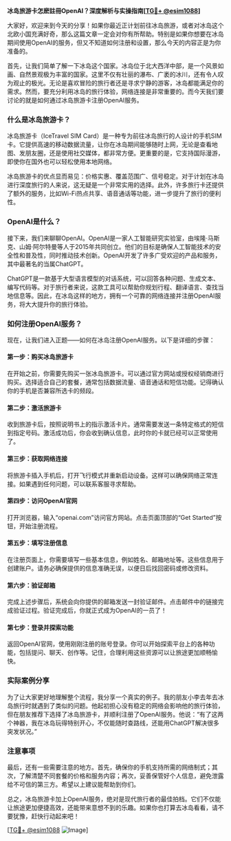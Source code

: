**冰岛旅游卡怎麽註冊OpenAI？深度解析与实操指南[[TG💪+ @esim1088](https://t.me/s/esim1088)]**

大家好，欢迎来到今天的分享！如果你最近正计划前往冰岛旅游，或者对冰岛这个北欧小国充满好奇，那么这篇文章一定会对你有所帮助。特别是如果你想要在冰岛期间使用OpenAI的服务，但又不知道如何注册和设置，那么今天的内容正是为你准备的。

首先，让我们简单了解一下冰岛这个国家。冰岛位于北大西洋中部，是一个风景如画、自然景观极为丰富的国家。这里不仅有壮丽的瀑布、广袤的冰川，还有令人叹为观止的极光。无论是喜欢冒险的旅行者还是寻求宁静的游客，冰岛都能满足你的需求。然而，要充分利用冰岛的旅行体验，网络连接是非常重要的。而今天我们要讨论的就是如何通过冰岛旅游卡注册OpenAI服务。

### 什么是冰岛旅游卡？

冰岛旅游卡（IceTravel SIM Card）是一种专为前往冰岛旅行的人设计的手机SIM卡。它提供高速的移动数据流量，让你在冰岛期间能够随时上网，无论是查看地图、发朋友圈，还是使用社交媒体，都非常方便。更重要的是，它支持国际漫游，即使你在国外也可以轻松使用本地网络。

冰岛旅游卡的优点显而易见：价格实惠、覆盖范围广、信号稳定。对于计划在冰岛进行深度旅行的人来说，这无疑是一个非常实用的选择。此外，许多旅行卡还提供了额外的服务，比如Wi-Fi热点共享、语音通话等功能，进一步提升了旅行的便利性。

### OpenAI是什么？

接下来，我们来聊聊OpenAI。OpenAI是一家人工智能研究实验室，由埃隆·马斯克、山姆·阿尔特曼等人于2015年共同创立。他们的目标是确保人工智能技术的安全性和普及性，同时推动技术创新。OpenAI开发了许多广受欢迎的产品和服务，其中最著名的当属ChatGPT。

ChatGPT是一款基于大型语言模型的对话系统，可以回答各种问题、生成文本、编写代码等。对于旅行者来说，这款工具可以帮助你规划行程、翻译语言、查找当地信息等。因此，在冰岛这样的地方，拥有一个可靠的网络连接并注册OpenAI服务，将大大提升你的旅行体验。

### 如何注册OpenAI服务？

现在，让我们进入正题——如何在冰岛注册OpenAI服务。以下是详细的步骤：

#### 第一步：购买冰岛旅游卡

在开始之前，你需要先购买一张冰岛旅游卡。可以通过官方网站或授权经销商进行购买。选择适合自己的套餐，通常包括数据流量、语音通话和短信功能。记得确认你的手机是否兼容所选卡的频段。

#### 第二步：激活旅游卡

收到旅游卡后，按照说明书上的指示激活卡片。通常需要发送一条特定格式的短信到指定号码。激活成功后，你会收到确认信息，此时你的卡就已经可以正常使用了。

#### 第三步：获取网络连接

将旅游卡插入手机后，打开飞行模式并重新启动设备。这样可以确保网络正常连接。如果遇到任何问题，可以联系客服寻求帮助。

#### 第四步：访问OpenAI官网

打开浏览器，输入“openai.com”访问官方网站。点击页面顶部的“Get Started”按钮，开始注册流程。

#### 第五步：填写注册信息

在注册页面上，你需要填写一些基本信息，例如姓名、邮箱地址等。这些信息用于创建账户。请务必确保提供的信息准确无误，以便日后找回密码或修改资料。

#### 第六步：验证邮箱

完成上述步骤后，系统会向你提供的邮箱发送一封验证邮件。点击邮件中的链接完成验证过程。验证完成后，你就正式成为OpenAI的一员了！

#### 第七步：登录并探索功能

返回OpenAI官网，使用刚刚注册的账号登录。你可以开始探索平台上的各种功能，包括提问、聊天、创作等。记住，合理利用这些资源可以让旅途更加顺畅愉快。

### 实际案例分享

为了让大家更好地理解整个流程，我分享一个真实的例子。我的朋友小李去年去冰岛旅行时就遇到了类似的问题。他起初担心没有稳定的网络会影响他的旅行体验，但在朋友推荐下选择了冰岛旅游卡，并顺利注册了OpenAI服务。他说：“有了这两个神器，我在冰岛玩得特别开心，不仅能随时查路线，还能用ChatGPT解决很多突发状况。”

### 注意事项

最后，还有一些需要注意的地方。首先，确保你的手机支持所需的网络制式；其次，了解清楚不同套餐的价格和服务内容；再次，妥善保管好个人信息，避免泄露给不可信的第三方。希望以上建议能帮助到你们。

总之，冰岛旅游卡加上OpenAI服务，绝对是现代旅行者的最佳拍档。它们不仅能让旅途更加便捷高效，还能带来意想不到的乐趣。如果你也打算去冰岛看看，请不要犹豫，赶快行动起来吧！

[[TG💪+ @esim1088](https://t.me/s/esim1088) ![Image](https://i.postimg.cc/4NQfJmqS/Snipaste-2025-05-13-00-14-12.png)]